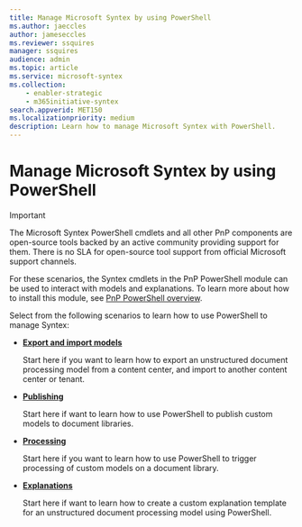 ```yaml
---
title: Manage Microsoft Syntex by using PowerShell
ms.author: jaeccles
author: jameseccles
ms.reviewer: ssquires
manager: ssquires
audience: admin
ms.topic: article
ms.service: microsoft-syntex
ms.collection: 
    - enabler-strategic
    - m365initiative-syntex
search.appverid: MET150
ms.localizationpriority: medium
description: Learn how to manage Microsoft Syntex with PowerShell.
---
```


# Manage Microsoft Syntex by using PowerShell

> [!IMPORTANT]
> The Microsoft Syntex PowerShell cmdlets and all other PnP components are open-source tools backed by an active community providing support for them. There is no SLA for open-source tool support from official Microsoft support channels.

For these scenarios, the Syntex cmdlets in the PnP PowerShell module can be used to interact with models and explanations. To learn more about how to install this module, see [PnP PowerShell overview](/powershell/sharepoint/sharepoint-pnp/sharepoint-pnp-cmdlets).

Select from the following scenarios to learn how to use PowerShell to manage Syntex:

- [**Export and import models**](powershell-syntex-import-export.md)

    Start here if you want to learn how to export an unstructured document processing model from a content center, and import to another content center or tenant.

- [**Publishing**](powershell-syntex-publishing.md)

    Start here if want to learn how to use PowerShell to publish custom models to document libraries.

- [**Processing**](powershell-syntex-processing.md)

    Start here if you want to learn how to use PowerShell to trigger processing of custom models on a document library.

- [**Explanations**](powershell-syntex-explanations.md)

    Start here if want to learn how to create a custom explanation template for an unstructured document processing model using PowerShell.
